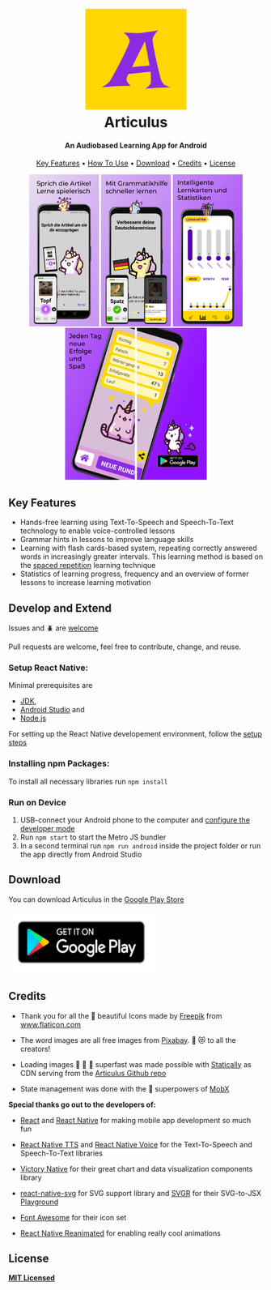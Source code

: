 <h1 align="center">
  <br>
<img src="https://github.com/Leelu55/Articulus/blob/5ed5f08f66639473249d777a8ba858e1921cab7b/assets/logo_raw.png" alt="Articulus" width="200">
  <br>
  Articulus
  <br>
</h1>
<h4 align="center">An Audiobased Learning App for Android</h4>

<p align="center">
  <a href="#key-features">Key Features</a> •
  <a href="#how-to-use">How To Use</a> •
  <a href="#download">Download</a> •
  <a href="#credits">Credits</a> •
  <a href="#license">License</a>
</p>

<div align="center">
<img src="https://raw.githubusercontent.com/Leelu55/Articulus/master/assets/googleplay_pics/image2.jpeg"
  alt="Lerne Artikel mit Articulus"
  width="138" height="300">
<img src="https://raw.githubusercontent.com/Leelu55/Articulus/master/assets/googleplay_pics/image3.jpeg"
  alt="Lerne Artikel mit Articulus"
  width="138" height="300">
<img src="https://raw.githubusercontent.com/Leelu55/Articulus/master/assets/googleplay_pics/image4.jpeg"
  alt="Lerne Artikel mit Articulus"
  width="138" height="300">
<img src="https://raw.githubusercontent.com/Leelu55/Articulus/master/assets/googleplay_pics/image5.jpeg"
  alt="Lerne Artikel mit Articulus"
  width="138" height="300">
      <img src="https://raw.githubusercontent.com/Leelu55/Articulus/master/assets/googleplay_pics/image6.jpeg"
  alt="Lerne Artikel mit Articulus"
  width="138" height="300">
      </div>

## Key Features

- Hands-free learning using Text-To-Speech and Speech-To-Text technology to enable voice-controlled lessons
- Grammar hints in lessons to improve language skills
- Learning with flash cards-based system, repeating correctly answered words in increasingly greater intervals. This learning method is based on the <a href="https://en.wikipedia.org/wiki/Spaced_repetition">spaced repetition</a> learning technique
- Statistics of learning progress, frequency and an overview of former lessons to increase learning motivation

## Develop and Extend

Issues and :beetle: are <a href="https://github.com/Leelu55/Articulus/issues/new">welcome</a>

Pull requests are welcome, feel free to contribute, change, and reuse.

### Setup React Native:

Minimal prerequisites are

- <a href="http://openjdk.java.net/">JDK</a>,
- <a href="https://developer.android.com/studio">Android Studio</a> and
- <a href="https://nodejs.org/en/download/package-manager/">Node.js</a>

For setting up the React Native developement environment, follow the <a href="https://reactnative.dev/docs/environment-setup">setup steps</a>

### Installing npm Packages:

To install all necessary libraries run `npm install`

### Run on Device

1. USB-connect your Android phone to the computer and <a href="https://developer.android.com/studio/debug/dev-options"> configure the developer mode</a>
2. Run `npm start` to start the Metro JS bundler
3. In a second terminal run `npm run android` inside the project folder or run the app directly from Android Studio

## Download

You can download Articulus in the <a href="https://play.google.com/store/apps/details?id=com.derdiedas">Google Play Store</a>

<div align="left"><a href="https://play.google.com/store/apps/details?id=com.derdiedas"><img src="https://raw.githubusercontent.com/Leelu55/Articulus/master/assets/google-play-badge.png"
  alt="Get it on Google Play"
  width="288" height="124"></a></div>

## Credits

- Thank you for all the :blue_heart: beautiful Icons made by <a href="https://www.freepik.com" title="Freepik">Freepik</a> from <a href="https://www.flaticon.com/" title="Flaticon">www.flaticon.com</a>

- The word images are all free images from <a href="https://pixabay.com/" title="Pixabay">Pixabay</a>.
  :pray: :heart_eyes_cat: to all the creators!

- Loading images :running: :running: :running: superfast was made possible with <a href="https://statically.io/">Statically</a> as CDN serving from the <a href="https://github.com/Leelu55/Articulus/tree/master/model/images">Articulus Github repo</a>

- State management was done with the :superhero: superpowers of <a href="https://mobx.js.org/README.html">MobX</a>

<b>Special thanks go out to the developers of:</b>

- <a href="https://reactjs.org/">React</a> and <a href="https://reactnative.dev/">React Native</a> for making mobile app development so much fun

- <a href="https://github.com/ak1394/react-native-tts">React Native TTS</a> and <a href="https://github.com/react-native-voice/voice">React Native Voice</a> for the Text-To-Speech and Speech-To-Text libraries

- <a href="https://github.com/FormidableLabs/victory-native"> Victory Native</a> for their great chart and data visualization components library

- <a href="https://github.com/react-native-svg/react-native-svg">react-native-svg</a> for SVG support library and <a href="https://github.com/gregberge/svgr">SVGR</a> for their SVG-to-JSX <a href="https://react-svgr.com/playground/">Playground</a>

- <a href="https://fontawesome.com/">Font Awesome</a> for their icon set

- <a href="https://github.com/software-mansion/react-native-reanimated">React Native Reanimated</a> for enabling really cool animations

## License

**[MIT Licensed](https://github.com/Leelu55/Articulus/blob/master/LICENSE)**
